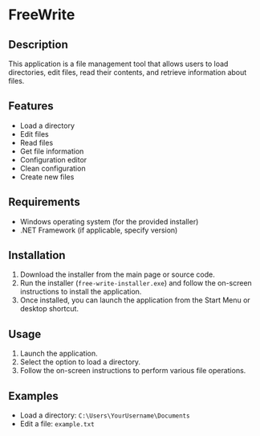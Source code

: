 # FreeWrite

## Description
This application is a file management tool that allows users to load directories, edit files, read their contents, and retrieve information about files.

## Features
- Load a directory
- Edit files
- Read files
- Get file information
- Configuration editor
- Clean configuration
- Create new files

## Requirements
- Windows operating system (for the provided installer)
- .NET Framework (if applicable, specify version)

## Installation
1. Download the installer from the main page or source code.
2. Run the installer (`free-write-installer.exe`) and follow the on-screen instructions to install the application.
3. Once installed, you can launch the application from the Start Menu or desktop shortcut.

## Usage
1. Launch the application.
2. Select the option to load a directory.
3. Follow the on-screen instructions to perform various file operations.

## Examples
- Load a directory: `C:\Users\YourUsername\Documents`
- Edit a file: `example.txt`
